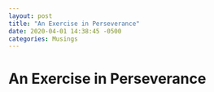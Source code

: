 ```yaml
---
layout: post
title: "An Exercise in Perseverance"
date: 2020-04-01 14:38:45 -0500
categories: Musings
---
```


# An Exercise in Perseverance



